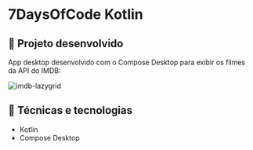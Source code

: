 # 7DaysOfCode Kotlin

## 📐 Projeto desenvolvido

App desktop desenvolvido com o Compose Desktop para exibir os filmes da API do IMDB:

![imdb-lazygrid](https://user-images.githubusercontent.com/8989346/163228803-92839046-4c0e-4f65-9ddb-c3659e6dde2c.gif)

## 🔨 Técnicas e tecnologias

- Kotlin
- Compose Desktop
